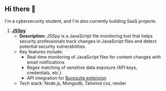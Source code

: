 ## Hi there 👋

I'm a cybersecurity student, and I'm also currently building SaaS projects.
1. **[JSSpy](https://jsspy.onrender.com/)**
   - **Description:** JSSpy is a JavaScript file monitoring tool that helps security professionals track changes in JavaScript files and detect potential security vulnerabilities.
   - Key features include:
      - Real-time monitoring of JavaScript files for content changes with email notifications
      - Regex matching of sensitive data exposure (API keys, credentials, etc.)
      - API integration for [Burpsuite extension](https://github.com/0xGLSS/JSSpy_burp.py/blob/main/JSSpy_burp.py)
   - Tech stack: Node.js, Mongodb, Tailwind css, render
